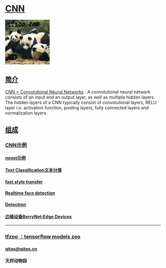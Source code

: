﻿# [CNN](https://github.com/tfzoo/CNN) 

[![sites](tfzoo/tfzoo.png)](http://www.tfzoo.com)


## [简介](https://github.com/tfzoo/CNN/wiki) 

[CNN = Convolutional Neural Networks](https://en.wikipedia.org/wiki/Convolutional_neural_network) . A convolutional neural network consists of an input and an output layer, as well as multiple hidden layers. The hidden layers of a CNN typically consist of convolutional layers, RELU layer i.e. activation function, pooling layers, fully connected layers and normalization layers.

## [组成](tfzoo/) 

###  [CNN示例](examples/) 

####  [mnist示例](examples/mnist/) 

####  [Text Classification文本分类](examples/classification/) 

####  [fast style transfer](https://github.com/lengstrom/fast-style-transfer) 

####  [Realtime face detection](https://github.com/oarriaga/face_classification) 

####  [Detectron](https://github.com/facebookresearch/Detectron) 

####  [边缘设备BerryNet:Edge Devices](https://github.com/DT42/BerryNet) 


---

###  [tfzoo ：tensorflow models zoo](http://www.tfzoo.com)
####  qitas@qitas.cn
#### 天府动物园

